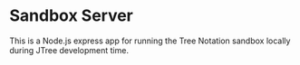 # Sandbox Server

This is a Node.js express app for running the Tree Notation
sandbox locally during JTree development time.

